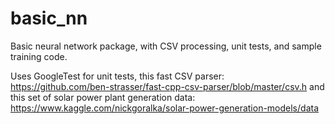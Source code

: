 # basic_nn
Basic neural network package, with CSV processing, unit tests, and sample training code.

Uses GoogleTest for unit tests, this fast CSV parser:
https://github.com/ben-strasser/fast-cpp-csv-parser/blob/master/csv.h
and this set of solar power plant generation data:
https://www.kaggle.com/nickgoralka/solar-power-generation-models/data
